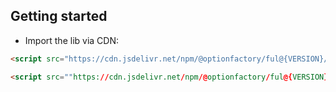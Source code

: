 ## Getting started
- Import the lib via CDN: 

```html
<script src="https://cdn.jsdelivr.net/npm/@optionfactory/ful@{VERSION}/dist/ful.iife.min.js" integrity="sha384-{INTEGRITY}" crossorigin="anonymous" referrerpolicy="no-referrer"></script>
```

```html
<script src=""https://cdn.jsdelivr.net/npm/@optionfactory/ful@{VERSION}/dist/ful-client-errors.iife.min.js" integrity="sha384-{INTEGRITY}" crossorigin="anonymous" referrerpolicy="no-referrer"></script>

```
